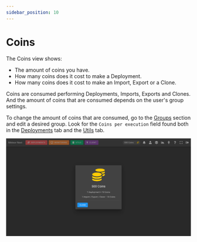 ```yaml
---
sidebar_position: 10
---
```


# Coins

The Coins view shows:

- The amount of coins you have.
- How many coins does it cost to make a Deployment.
- How many coins does it cost to make an Import, Export or a Clone.

Coins are consumed performing Deployments, Imports, Exports and Clones. And the amount of coins that are consumed depends on the user's group settings.

To change the amount of coins that are consumed, go to the [Groups](administration/groups) section and edit a desired group. Look for the `Coins per execution` field found both in the [Deployments](administration/groups#deployments) tab and the [Utils](administration/groups#utils) tab.

![alt text](../../assets/coins/coins.png "Coins")